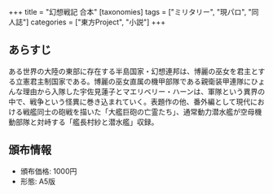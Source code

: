 +++
title = "幻想戦記 合本"
[taxonomies]
tags = ["ミリタリー", "現パロ", "同人誌"]
categories = ["東方Project", "小説"]
+++

## あらすじ

ある世界の大陸の東部に存在する半島国家・幻想連邦は、博麗の巫女を君主とする立憲君主制国家である。博麗の巫女直属の機甲部隊である親衛装甲連隊にひょんな理由から入隊した宇佐見蓮子とマエリベリー・ハーンは、軍隊という異界の中で、戦争という怪異に巻き込まれていく。表題作の他、番外編として現代における戦艦同士の砲戦を描いた「大艦巨砲の亡霊たち」、通常動力潜水艦が空母機動部隊と対峙する「艦長村紗と潜水艦」収録。

## 頒布情報

* 頒布価格: 1000円
* 形態: A5版